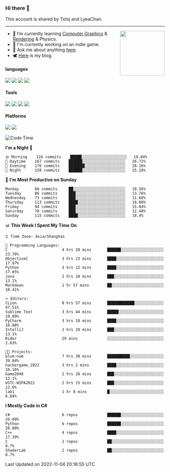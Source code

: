 ### Hi there 👋

This account is shared by Txtxj and LyeaChan.

---

<img align="right" height="141" src="https://github-readme-stats.vercel.app/api?username=txtxj&theme=tokyonight&show_icons=true&count_private=true">

- 🌱 I’m currently learning [Computer Graphics](https://github.com/txtxj/GAMES101) & [Rendering](https://github.com/txtxj/GAMES202) & Physics.
- 🐶 I'm currently working on an indie game.
- 💬 Ask me about anything [here](https://github.com/txtxj/txtxj/issues).
- 🕊️ [Here](https://txtxj.top) is my blog.

#### languages

![](https://img.shields.io/badge/C++-00599C?logo=cplusplus&logoColor=fff)
![](https://img.shields.io/badge/Python-3e74a2?logo=python&logoColor=fff)
![](https://img.shields.io/badge/C%23-239120?logo=csharp&logoColor=fff)
![](https://img.shields.io/badge/C-A8B9CC?logo=c&logoColor=555)


#### Tools

![](https://img.shields.io/badge/JetBrains-000000?logo=jetbrains&logoColor=fff)
![](https://img.shields.io/badge/Unity-FFFFFF?logo=unity&logoColor=000)
![](https://img.shields.io/badge/SublimeText_3-FF9800?logo=sublimetext&logoColor=fff)
![](https://img.shields.io/badge/Blender-F5792A?logo=blender&logoColor=fff)


#### Platforms

![](https://img.shields.io/badge/Windows_10-0078D6?logo=windows&logoColor=fff)
![](https://img.shields.io/badge/Ubuntu_20.04-E95420?logo=ubuntu&logoColor=fff)


<!--START_SECTION:waka-->
![Code Time](http://img.shields.io/badge/Code%20Time-475%20hrs%2018%20mins-blue)

**I'm a Night 🦉** 

```text
🌞 Morning    124 commits    █████░░░░░░░░░░░░░░░░░░░░   19.84% 
🌆 Daytime    167 commits    ██████░░░░░░░░░░░░░░░░░░░   26.72% 
🌃 Evening    176 commits    ███████░░░░░░░░░░░░░░░░░░   28.16% 
🌙 Night      158 commits    ██████░░░░░░░░░░░░░░░░░░░   25.28%

```
📅 **I'm Most Productive on Sunday** 

```text
Monday       66 commits     ██░░░░░░░░░░░░░░░░░░░░░░░   10.56% 
Tuesday      86 commits     ███░░░░░░░░░░░░░░░░░░░░░░   13.76% 
Wednesday    73 commits     ███░░░░░░░░░░░░░░░░░░░░░░   11.68% 
Thursday     113 commits    ████░░░░░░░░░░░░░░░░░░░░░   18.08% 
Friday       94 commits     ███░░░░░░░░░░░░░░░░░░░░░░   15.04% 
Saturday     78 commits     ███░░░░░░░░░░░░░░░░░░░░░░   12.48% 
Sunday       115 commits    ████░░░░░░░░░░░░░░░░░░░░░   18.4%

```


📊 **This Week I Spent My Time On** 

```text
⌚︎ Time Zone: Asia/Shanghai

💬 Programming Languages: 
C                        4 hrs 28 mins       ██████░░░░░░░░░░░░░░░░░░░   23.76% 
ObjectiveC               3 hrs 23 mins       ████░░░░░░░░░░░░░░░░░░░░░   17.97% 
Python                   3 hrs 12 mins       ████░░░░░░░░░░░░░░░░░░░░░   17.05% 
Java                     2 hrs 28 mins       ███░░░░░░░░░░░░░░░░░░░░░░   13.1% 
Markdown                 1 hr 57 mins        ██░░░░░░░░░░░░░░░░░░░░░░░   10.41%

🔥 Editors: 
CLion                    8 hrs 57 mins       ████████████░░░░░░░░░░░░░   47.51% 
Sublime Text             3 hrs 44 mins       █████░░░░░░░░░░░░░░░░░░░░   19.89% 
PyCharm                  3 hrs 10 mins       ████░░░░░░░░░░░░░░░░░░░░░   16.88% 
IntelliJ                 2 hrs 28 mins       ███░░░░░░░░░░░░░░░░░░░░░░   13.1% 
Rider                    29 mins             ░░░░░░░░░░░░░░░░░░░░░░░░░   2.63%

🐱‍💻 Projects: 
blum-num                 7 hrs 30 mins       ██████████░░░░░░░░░░░░░░░   39.84% 
hackergame_2022          3 hrs 2 mins        ████░░░░░░░░░░░░░░░░░░░░░   16.16% 
Game2048                 2 hrs 28 mins       ███░░░░░░░░░░░░░░░░░░░░░░   13.1% 
USTC-WIPA2022            2 hrs 15 mins       ███░░░░░░░░░░░░░░░░░░░░░░   12.0% 
lab1                     1 hr 8 mins         █░░░░░░░░░░░░░░░░░░░░░░░░   6.04%

```

**I Mostly Code in C#** 

```text
C#                       6 repos             ██████░░░░░░░░░░░░░░░░░░░   26.09% 
Python                   6 repos             ██████░░░░░░░░░░░░░░░░░░░   26.09% 
C++                      4 repos             ████░░░░░░░░░░░░░░░░░░░░░   17.39% 
C                        2 repos             ██░░░░░░░░░░░░░░░░░░░░░░░   8.7% 
ShaderLab                2 repos             ██░░░░░░░░░░░░░░░░░░░░░░░   8.7%

```



 Last Updated on 2022-11-04 20:16:55 UTC
<!--END_SECTION:waka-->

